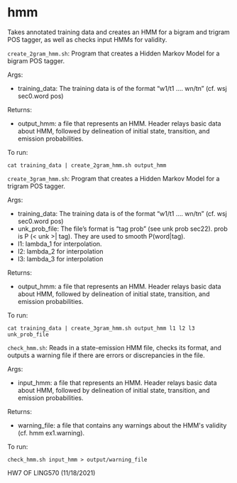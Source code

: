 # hmm
Takes annotated training data and creates an HMM for a bigram and trigram POS tagger, as well as checks input HMMs for validity. 

```create_2gram_hmm.sh```: Program that creates a Hidden Markov Model for a bigram POS tagger.

Args: 
* training_data: The training data is of the format “w1/t1 .... wn/tn” (cf. wsj sec0.word pos)

Returns: 
* output_hmm: a file that represents an HMM. Header relays basic data about HMM, followed by delineation of initial state, transition, and emission probabilities. 

To run: 
```
cat training_data | create_2gram_hmm.sh output_hmm
```

```create_3gram_hmm.sh```: Program that creates a Hidden Markov Model for a trigram POS tagger.

Args: 
* training_data: The training data is of the format “w1/t1 .... wn/tn” (cf. wsj sec0.word pos)
* unk_prob_file: The file’s format is “tag prob” (see unk prob sec22). prob is P (< unk >| tag). They are used to smooth P(word|tag). 
* l1: lambda_1 for interpolation. 
* l2: lambda_2 for interpolation
* l3: lambda_3 for interpolation

Returns: 
* output_hmm: a file that represents an HMM. Header relays basic data about HMM, followed by delineation of initial state, transition, and emission probabilities. 

To run: 
```
cat training_data | create_3gram_hmm.sh output_hmm l1 l2 l3 unk_prob_file

```

```check_hmm.sh```: Reads in a state-emission HMM file, checks its format, and outputs a warning file if there are errors or discrepancies in the file. 

Args: 
* input_hmm: a file that represents an HMM. Header relays basic data about HMM, followed by delineation of initial state, transition, and emission probabilities.

Returns: 
* warning_file: a file that contains any warnings about the HMM's validity (cf. hmm ex1.warning). 

To run: 
```
check_hmm.sh input_hmm > output/warning_file
```

HW7 OF LING570 (11/18/2021)